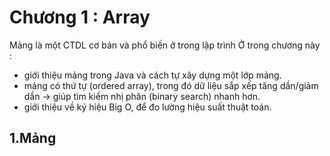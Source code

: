 # Chương 1 : Array
Mảng là một CTDL cơ bản và phổ biến ở trong lập trình
Ở trong chương này :
- giới thiệu mảng trong Java và cách tự xây dựng một lớp mảng.
- mảng có thứ tự (ordered array), trong đó dữ liệu sắp xếp tăng dần/giảm dần → giúp tìm kiếm nhị phân (binary search) nhanh hơn.
- giới thiệu về ký hiệu Big O, để đo lường hiệu suất thuật toán.


## 1.Mảng
